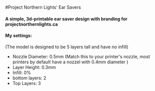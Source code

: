 #Project Northern Lights' Ear Savers
#### A simple, 3d-printable ear saver design with branding for projectnorthernlights.ca 
#### My settings:
(The model is designed to be 5 layers tall and have no infill)
- Nozzle Diameter: 0.5mm (Match this to your printer's nozzle, most printers by default have a nozzel with 0.4mm diameter )
- Layer Height: 0.3mm
- Infill: 0% 
- bottom layers: 2
- Top Layers: 3

